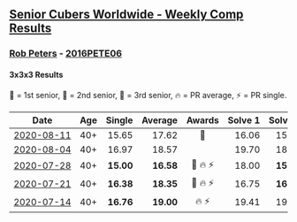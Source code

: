 <style>table {white-space: nowrap;}</style>
<link rel="stylesheet" type="text/css" href="/scw-comp/css/flags.css" />

## [Senior Cubers Worldwide - Weekly Comp Results](/scw-comp/results/)
### [Rob Peters](README.md) - [2016PETE06](https://www.worldcubeassociation.org/persons/2016PETE06?event=333)
#### 3x3x3 Results

<span style="white-space: nowrap;">🥇 = 1st senior</span>, <span style="white-space: nowrap;">🥈 = 2nd senior</span>, <span style="white-space: nowrap;">🥉 = 3rd senior</span>, <span style="white-space: nowrap;">🔥 = PR average</span>, <span style="white-space: nowrap;">⚡ = PR single</span>.

| Date | Age | Single | Average | Awards | Solve 1 | Solve 2 | Solve 3 | Solve 4 | Solve 5 | Video |
| :--: | :--: | --: | --: | :--: | --: | --: | --: | --: | --: | :-- |
| [2020-08-11](../../results/2020-08-11/333.md) | 40+ | 15.65 | 17.62 | 🥈 | 16.06 | 15.65 | 19.19 | 19.16 | 17.65 | [Desktop](https://www.facebook.com/667027593/videos/10158644653357594) / [Mobile](https://m.facebook.com/667027593/videos/10158644653357594) |
| [2020-08-04](../../results/2020-08-04/333.md) | 40+ | 16.97 | 18.57 |  | 19.70 | 18.05 | 18.46 | 16.97 | 19.19 | [Desktop](https://www.facebook.com/667027593/videos/10158626415757594) / [Mobile](https://m.facebook.com/667027593/videos/10158626415757594) |
| [2020-07-28](../../results/2020-07-28/333.md) | 40+ | **15.00** | **16.58** | 🥈 🔥 ⚡ | 18.00 | **15.00** | 15.16 | 18.24 | 16.59 | [Desktop](https://www.facebook.com/667027593/videos/10158606805177594) / [Mobile](https://m.facebook.com/667027593/videos/10158606805177594) |
| [2020-07-21](../../results/2020-07-21/333.md) | 40+ | **16.38** | **18.35** | 🥉 🔥 ⚡ | 16.75 | **16.38** | 20.44 | 17.85 | 21.06 | [Desktop](https://www.facebook.com/667027593/videos/10158586361642594) / [Mobile](https://m.facebook.com/667027593/videos/10158586361642594) |
| [2020-07-14](../../results/2020-07-14/333.md) | 40+ | **16.76** | **19.00** | 🔥 ⚡ | 19.41 | 19.63 | **16.76** | 17.97 | 20.20 | [Desktop](https://www.facebook.com/events/1157754364595802/permalink/1158150481222857) / [Mobile](https://m.facebook.com/events/1157754364595802?view=permalink&id=1158150481222857) |


<!-- Global site tag (gtag.js) - Google Analytics -->
<script async src="https://www.googletagmanager.com/gtag/js?id=UA-86348435-3"></script>
<script>window.dataLayer = window.dataLayer || []; function gtag() {dataLayer.push(arguments);} gtag('js', new Date()); gtag('config', 'UA-86348435-3');</script>
